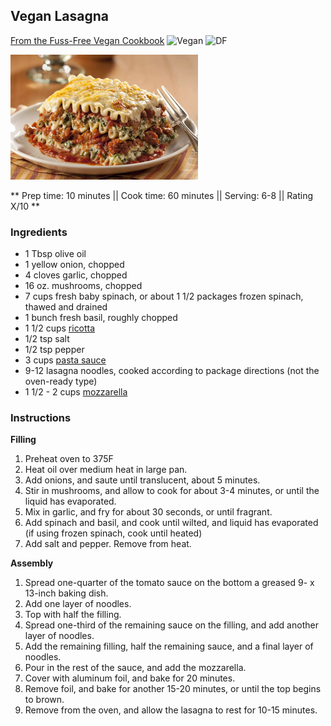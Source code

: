## Vegan Lasagna

[From the Fuss-Free Vegan Cookbook](https://www.amazon.ca/s?k=fuss+free+vegan&crid=2QXY700P3THUW&sprefix=fuss+fr%2Caps%2C-1&ref=nb_sb_ss_i_1_6)
![Vegan](https://img.shields.io/badge/-Vegan-brightgreen.svg)
![DF](https://img.shields.io/badge/-Dairy--free-blue.svg)

![Picture](../img/lasagna.jpg)

** Prep time: 10 minutes || Cook time: 60 minutes || Serving: 6-8 || Rating X/10 **

### Ingredients

- 1 Tbsp olive oil
- 1 yellow onion, chopped
- 4 cloves garlic, chopped
- 16 oz. mushrooms, chopped
- 7 cups fresh baby spinach, or about 1 1/2 packages frozen spinach, thawed and drained
- 1 bunch fresh basil, roughly chopped
- 1 1/2 cups [ricotta](../sauces/vegan_ricotta.md)
- 1/2 tsp salt
- 1/2 tsp pepper
- 3 cups [pasta sauce](../sauces/italian_tomato_sauce.md)
- 9-12 lasagna noodles, cooked according to package directions (not the oven-ready type)
- 1 1/2 - 2 cups [mozzarella](../sauces/vegan_mozzarella.md)

### Instructions

**Filling**

1. Preheat oven to 375F
1. Heat oil over medium heat in large pan.
1. Add onions, and saute until translucent, about 5 minutes.
1. Stir in mushrooms, and allow to cook for about 3-4 minutes, or until the liquid has evaporated.
1. Mix in garlic, and fry for about 30 seconds, or until fragrant.
1. Add spinach and basil, and cook until wilted, and liquid has evaporated (if using frozen spinach, cook until heated)
1. Add salt and pepper. Remove from heat.

**Assembly**

1. Spread one-quarter of the tomato sauce on the bottom a greased 9- x 13-inch baking dish.
1. Add one layer of noodles.
1. Top with half the filling.
1. Spread one-third of the remaining sauce on the filling, and add another layer of noodles.
1. Add the remaining filling, half the remaining sauce, and a final layer of noodles.
1. Pour in the rest of the sauce, and add the mozzarella.
1. Cover with aluminum foil, and bake for 20 minutes.
1. Remove foil, and bake for another 15-20 minutes, or until the top begins to brown.
1. Remove from the oven, and allow the lasagna to rest for 10-15 minutes. 
